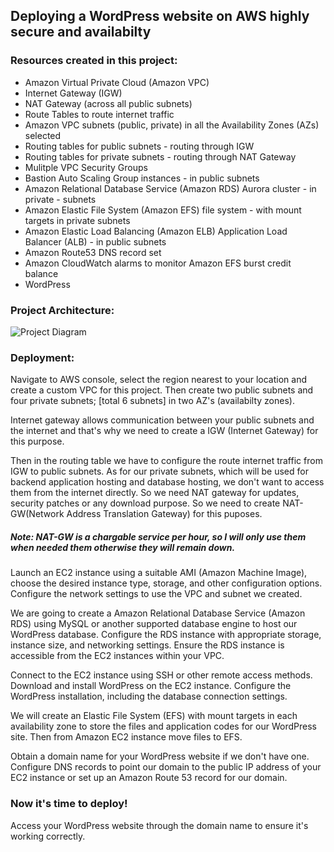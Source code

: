 ## Deploying a WordPress website on AWS highly secure and availabilty

### Resources created in this project:
- Amazon Virtual Private Cloud (Amazon VPC)
- Internet Gateway (IGW)
- NAT Gateway (across all public subnets)
- Route Tables to route internet traffic
- Amazon VPC subnets (public, private) in all the Availability Zones (AZs) selected
- Routing tables for public subnets - routing through IGW
- Routing tables for private subnets - routing through NAT Gateway
- Mulitple VPC Security Groups
- Bastion Auto Scaling Group instances - in public subnets
- Amazon Relational Database Service (Amazon RDS) Aurora cluster - in private - subnets
- Amazon Elastic File System (Amazon EFS) file system - with mount targets in private subnets
- Amazon Elastic Load Balancing (Amazon ELB) Application Load Balancer (ALB) - in public subnets
- Amazon Route53 DNS record set
- Amazon CloudWatch alarms to monitor Amazon EFS burst credit balance
- WordPress


### Project Architecture:
![Project Diagram](https://github.com/ahsan598/aws-wordpress-website/blob/main/aws-wordpress-website-diagram.svg)


### Deployment:

Navigate to AWS console, select the region nearest to your location and create a custom VPC for this project. Then create two public subnets and four private subnets; [total 6 subnets] in two AZ's (availabilty zones). 

Internet gateway allows communication between your public subnets and the internet and that's why we need to create a IGW (Internet Gateway) for this purpose.

Then in the routing table we have to configure the route internet traffic from IGW to public subnets. As for our private subnets, which will be used for backend application hosting and database hosting, we don't want to access them from the internet directly. So we need NAT gateway for updates, security patches or any download purpose. So we need to create NAT-GW(Network Address Translation Gateway) for this puposes.

##### Note: NAT-GW is a chargable service per hour, so I will only use them when needed them otherwise they will remain down.

Launch an EC2 instance using a suitable AMI (Amazon Machine Image), choose the desired instance type, storage, and other configuration options. Configure the network settings to use the VPC and subnet we created.

We are going to create a Amazon Relational Database Service (Amazon RDS) using MySQL or another supported database engine to host our WordPress database. Configure the RDS instance with appropriate storage, instance size, and networking settings.
Ensure the RDS instance is accessible from the EC2 instances within your VPC.

Connect to the EC2 instance using SSH or other remote access methods. Download and install WordPress on the EC2 instance. Configure the WordPress installation, including the database connection settings.

We will create an Elastic File System (EFS) with mount targets in each availability zone to store the files and application codes for our WordPress site. Then from Amazon EC2 instance move files to EFS.

Obtain a domain name for your WordPress website if we don't have one. Configure DNS records to point our domain to the public IP address of your EC2 instance or set up an Amazon Route 53 record for our domain.

### Now it's time to deploy!
Access your WordPress website through the domain name to ensure it's working correctly.